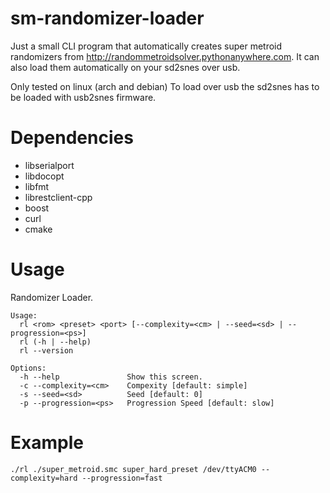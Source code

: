 # sm-randomizer-loader
Just a small CLI program that automatically creates super metroid randomizers from http://randommetroidsolver.pythonanywhere.com. It can also load them automatically on your sd2snes over usb.

Only tested on linux (arch and debian)
To load over usb the sd2snes has to be loaded with usb2snes firmware.

# Dependencies
* libserialport
* libdocopt
* libfmt
* librestclient-cpp
* boost
* curl
* cmake

# Usage
Randomizer Loader.

    Usage:
      rl <rom> <preset> <port> [--complexity=<cm> | --seed=<sd> | --progression=<ps>]
      rl (-h | --help)
      rl --version

    Options:
      -h --help               Show this screen.
      -c --complexity=<cm>    Compexity [default: simple]
      -s --seed=<sd>          Seed [default: 0]
      -p --progression=<ps>   Progression Speed [default: slow]
      
# Example

```
./rl ./super_metroid.smc super_hard_preset /dev/ttyACM0 --complexity=hard --progression=fast
```
